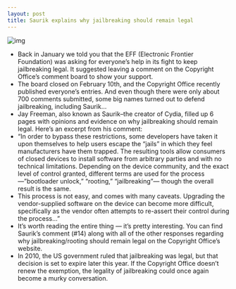```yaml
---
layout: post
title: Saurik explains why jailbreaking should remain legal
---
```

![img](http://media.idownloadblog.com/wp-content/uploads/2012/02/saurik-e1329786058467.jpg)
* Back in January we told you that the EFF (Electronic Frontier Foundation) was asking for everyone’s help in its fight to keep jailbreaking legal. It suggested leaving a comment on the Copyright Office’s comment board to show your support.
* The board closed on February 10th, and the Copyright Office recently published everyone’s entries. And even though there were only about 700 comments submitted, some big names turned out to defend jailbreaking, including Saurik…
* Jay Freeman, also known as Saurik–the creator of Cydia, filled up 6 pages with opinions and evidence on why jailbreaking should remain legal. Here’s an excerpt from his comment:
* “In order to bypass these restrictions, some developers have taken it upon themselves to help users escape the “jails” in which they feel manufacturers have them trapped. The resulting tools allow consumers of closed devices to install software from arbitrary parties and with no technical limitations. Depending on the device community, and the exact level of control granted, different terms are used for the process—”bootloader unlock,” “rooting,” “jailbreaking”— though the overall result is the same.
* This process is not easy, and comes with many caveats. Upgrading the vendor-supplied software on the device can become more difficult, specifically as the vendor often attempts to re-assert their control during the process…”
* It’s worth reading the entire thing — it’s pretty interesting. You can find Saurik’s comment (#14) along with all of the other responses regarding why jailbreaking/rooting should remain legal on the Copyright Office’s website.
* In 2010, the US government ruled that jailbreaking was legal, but that decision is set to expire later this year. If the Copyright Office doesn’t renew the exemption, the legality of jailbreaking could once again become a murky conversation.

